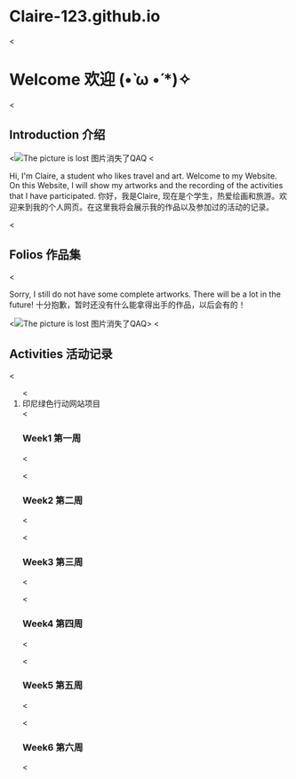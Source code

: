 # Claire-123.github.io
<<h1>Welcome 欢迎 \(•̀ ω •́ *\)✧</h1>
<<h2>Introduction 介绍</h2>
<<img src="C:\Users\User\Documents\github\自画像1.jpg" alt="The picture is lost 图片消失了QAQ">
<<p>Hi, I'm Claire, a student who likes travel and art. Welcome to my Website. On this Website, I will show my artworks and the recording of the activities that I have participated.
你好，我是Claire, 现在是个学生，热爱绘画和旅游。欢迎来到我的个人网页。在这里我将会展示我的作品以及参加过的活动的记录。</p>
<<h2>Folios 作品集</h2>
<<p>Sorry, I still do not have some complete artworks. There will be a lot in the future!
十分抱歉，暂时还没有什么能拿得出手的作品，以后会有的！</p>
<<img src="C:\Users\User\Documents\github\正在画.jpg" alt="The picture is lost 图片消失了QAQ">>
<<h2>Activities 活动记录</h2>
<<ol>
  <<li>印尼绿色行动网站项目</li>
  <<h3>Week1 第一周</h3>
  <<p></p>
  <<h3>Week2 第二周</h3>
  <<p></p>
  <<h3>Week3 第三周</h3>
  <<p></p>
  <<h3>Week4 第四周</h3>
  <<p></p>
  <<h3>Week5 第五周</h3>
  <<p></p>
  <<h3>Week6 第六周</h3>
  <<p></p>
</ol>
